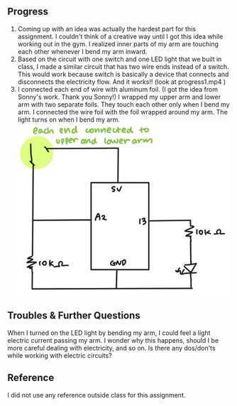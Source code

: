 ## Progress
1. Coming up with an idea was actually the hardest part for this assignment. 
   I couldn't think of a creative way until I got this idea while working out in the gym.
   I realized inner parts of my arm are touching each other whenever I bend my arm inward. 
2. Based on the circuit with one switch and one LED light that we built in class, 
   I made a similar circuit that has two wire ends instead of a switch. 
   This would work because switch is basically a device that connects and disconnects the electricity flow. 
   And it works!! (look at progress1.mp4 )
3. I connected each end of wire with aluminum foil. (I got the idea from Sonny's work. Thank you Sonny!) 
   I wrapped my upper arm and lower arm with two separate foils. They touch each other only when I bend my arm.
   I connected the wire foil with the foil wrapped around my arm. The light turns on when I bend my arm.
   ![](circuit.jpg)
   
## Troubles & Further Questions
When I turned on the LED light by bending my arm, I could feel a light electric current passing my arm. 
I wonder why this happens, should I be more careful dealing with electricity, and so on. 
Is there any dos/don'ts while working with electric circuits?

## Reference
I did not use any reference outside class for this assignment.
